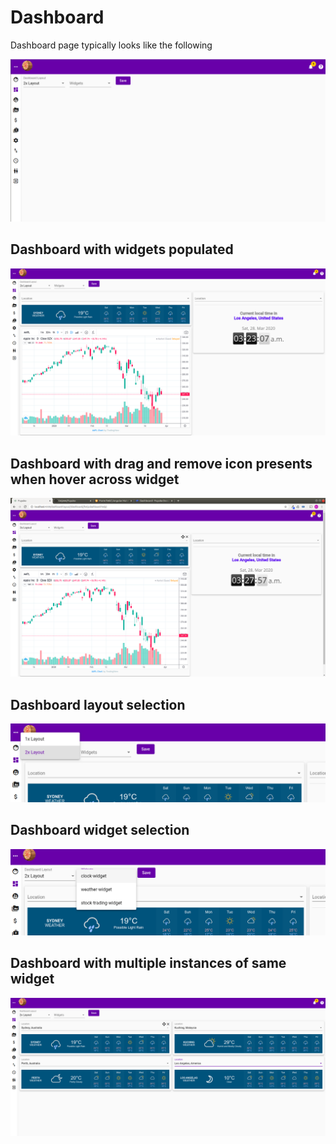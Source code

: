 # Dashboard

Dashboard page typically looks like the following

![](../../.gitbook/assets/dashboard.png)

## Dashboard with widgets populated

![](../../.gitbook/assets/dashboard-with-widgets.png)

## Dashboard with drag and remove icon presents when hover across widget

![](../../.gitbook/assets/dashboard-widgets-with-drage-and-remove-icon.png)

## Dashboard layout selection

![](../../.gitbook/assets/dashboard-select-layout.png)

## Dashboard widget selection

![](../../.gitbook/assets/dashboard-select-widgets.png)

## Dashboard with multiple instances of same widget

![](../../.gitbook/assets/dashboard-multiple-instance-of-same-widget.png)

